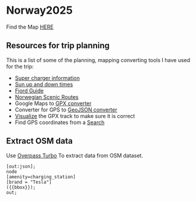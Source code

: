# Norway2025
Find the Map [HERE](map.html)
## Resources for trip planning
This is a list of some of the planning, mapping converting tools I have used for the trip:
* [Super charger information](https://supercharge.info/map)
* [Sun up and down times](https://www.timeanddate.no/astronomi/sol/norge/bergen)
* [Fjord Guide](https://www.visitnorway.dk/aktiviteter/naturattraktioner/fjorde/fjordguide/)
* [Norwegian Scenic Routes](https://www.nasjonaleturistveger.no/en/)
* Google Maps to [GPX converter](https://mapstogpx.com/)
* Converter for GPS to [GeoJSON converter](https://geojsonconverter.vercel.app/)
* [Visualize](https://www.gpsvisualizer.com/map?output_home) the GPX track to make sure it is correct
* Find GPS coordinates from a [Search](https://www.gps-coordinates.net/)

## Extract OSM data
Use [Overpass Turbo](https://overpass-turbo.eu/) To extract data from OSM dataset.

    [out:json];
    node
    [amenity=charging_station]
    [brand = "Tesla"]
    ({{bbox}});
    out;
